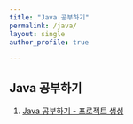 ```yaml
---
title: "Java 공부하기"
permalink: /java/
layout: single
author_profile: true

---
```


## Java 공부하기

1. [Java 공부하기 - 프로젝트 생성]({{site.url}}/java/java-1/)

